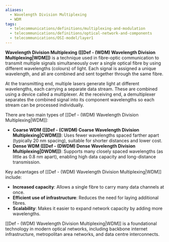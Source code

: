 ```yaml
---
aliases:
  - Wavelength Division Multiplexing
  - WDM
tags:
  - telecommunications/definitions/multiplexing-and-modulation
  - telecommunications/definitions/optical-network-and-components
  - telecommunications/OSI-model/layer1
---
```


**Wavelength Division Multiplexing ([[Def - (WDM) Wavelength Division Multiplexing|WDM]])** is a technique used in fibre-optic communication to transmit multiple signals simultaneously over a single optical fibre by using different wavelengths (colours) of light. Each signal is assigned a unique wavelength, and all are combined and sent together through the same fibre.

At the transmitting end, multiple lasers generate light at different wavelengths, each carrying a separate data stream. These are combined using a device called a multiplexer. At the receiving end, a demultiplexer separates the combined signal into its component wavelengths so each stream can be processed individually.

There are two main types of [[Def - (WDM) Wavelength Division Multiplexing|WDM]]:
- **Coarse WDM ([[Def - (CWDM) Coarse Wavelength Division Multiplexing|CWDM]])**: Uses fewer wavelengths spaced farther apart (typically 20 nm spacing), suitable for shorter distances and lower cost.
- **Dense WDM ([[Def - (DWDM) Dense Wavelength Division Multiplexing|DWDM]])**: Supports many closely spaced wavelengths (as little as 0.8 nm apart), enabling high data capacity and long-distance transmission.

Key advantages of [[Def - (WDM) Wavelength Division Multiplexing|WDM]] include:
- **Increased capacity**: Allows a single fibre to carry many data channels at once.
- **Efficient use of infrastructure**: Reduces the need for laying additional fibres.
- **Scalability**: Makes it easier to expand network capacity by adding more wavelengths.

[[Def - (WDM) Wavelength Division Multiplexing|WDM]] is a foundational technology in modern optical networks, including backbone internet infrastructure, metropolitan area networks, and data centre interconnects.
